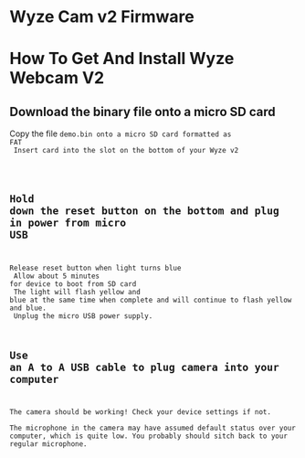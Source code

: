 # Wyze Cam v2 Firmware

# How To Get And Install Wyze Webcam V2

## Download the binary file onto a micro SD card 
Copy the file <code>demo.bin</demo> onto a micro SD card formatted as FAT <br>
Insert card into the slot on the bottom of your Wyze v2 <br> 
## Hold down the reset button on the bottom and plug in power from micro USB 
Release reset button when light turns blue <br> 
Allow about 5 minutes for device to boot from SD card <br> 
The light will flash yellow and blue at the same time when complete and will continue to flash yellow and blue. <br> 
Unplug the micro USB power supply. <br> 
## Use an A to A USB cable to plug camera into your computer 
The camera should be working! Check your device settings if not. <br> 
The microphone in the camera may have assumed default status over your computer, which is quite low. You probably should sitch back to your regular microphone. 

